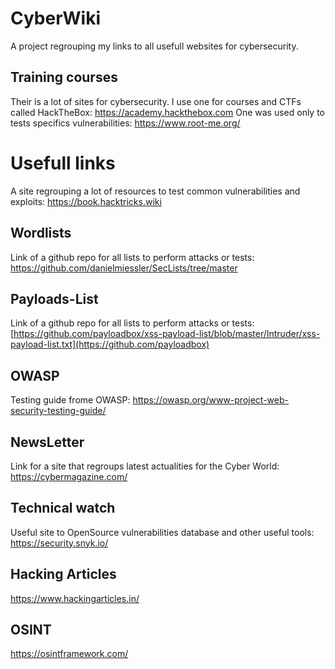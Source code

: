 # CyberWiki

A project regrouping my links to all usefull websites for cybersecurity.

## Training courses
Their is a lot of sites for cybersecurity. I use one for courses and CTFs called HackTheBox: https://academy.hackthebox.com One was used only to tests specifics vulnerabilities: https://www.root-me.org/

# Usefull links
A site regrouping a lot of resources to test common vulnerabilities and exploits: https://book.hacktricks.wiki

## Wordlists
Link of a github repo for all lists to perform attacks or tests: https://github.com/danielmiessler/SecLists/tree/master

## Payloads-List
Link of a github repo for all lists to perform attacks or tests: [https://github.com/payloadbox/xss-payload-list/blob/master/Intruder/xss-payload-list.txt](https://github.com/payloadbox)

## OWASP
Testing guide frome OWASP: https://owasp.org/www-project-web-security-testing-guide/

## NewsLetter
Link for a site that regroups latest actualities for the Cyber World: https://cybermagazine.com/

## Technical watch
Useful site to OpenSource vulnerabilities database and other useful tools: https://security.snyk.io/

## Hacking Articles
https://www.hackingarticles.in/

## OSINT
https://osintframework.com/
